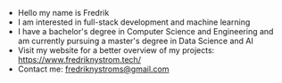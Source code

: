 - Hello my name is Fredrik
- I am interested in full-stack development and machine learning
- I have a bachelor's degree in Computer Science and Engineering and am currently pursuing a master's degree in Data Science and AI
- Visit my website for a better overview of my projects: https://www.fredriknystrom.tech/
- Contact me: fredriknystroms@gmail.com

